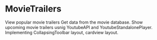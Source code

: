 # MovieTrailers
View popular movie trailers
Get data from the movie database. Show upcoming movie trailers usnig YoutubeAPI and YoutubeStandalonePlayer.
Implementing CollapsingToolbar layout, cardview layout.
